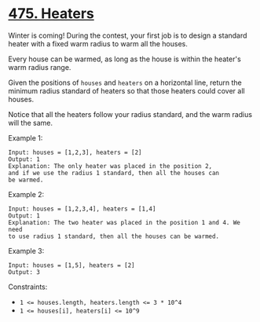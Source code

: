 [475. Heaters](https://leetcode.com/problems/heaters/)
==============
Winter is coming! During the contest, your first job is to
design a standard heater with a fixed warm radius to warm all
the houses.

Every house can be warmed, as long as the house is within the
heater's warm radius range.

Given the positions of `houses` and `heaters` on a horizontal
line, return the minimum radius standard of heaters so that those
heaters could cover all houses.

Notice that all the heaters follow your radius standard, and
the warm radius will the same.

Example 1:
```
Input: houses = [1,2,3], heaters = [2]
Output: 1
Explanation: The only heater was placed in the position 2,
and if we use the radius 1 standard, then all the houses can
be warmed.
```

Example 2:
```
Input: houses = [1,2,3,4], heaters = [1,4]
Output: 1
Explanation: The two heater was placed in the position 1 and 4. We need
to use radius 1 standard, then all the houses can be warmed.
```

Example 3:
```
Input: houses = [1,5], heaters = [2]
Output: 3
```

Constraints:
 - `1 <= houses.length, heaters.length <= 3 * 10^4`
 - `1 <= houses[i], heaters[i] <= 10^9`
